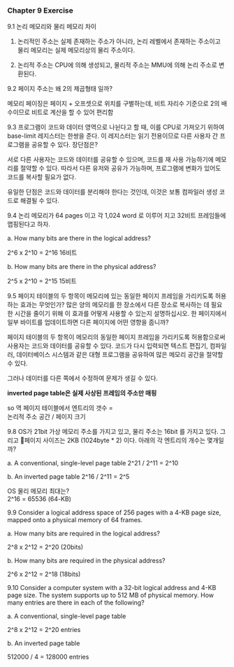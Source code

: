 ### Chapter 9 Exercise

9.1 논리 메모리와 물리 메모리 차이

1) 논리적인 주소는 실제 존재하는 주소가 아니라, 논리 레벨에서 존재하는 주소이고 물리 메모리는 실제 메모리상의 물리 주소이다.

2) 논리적 주소는 CPU에 의해 생성되고, 물리적 주소는 MMU에 의해 논리 주소로 변환된다.

9.2 페이지 주소는 왜 2의 제곱형태 일까?

메모리 페이징은 페이지 + 오프셋으로 위치를 구별하는데, 비트  자리수 기준으로 2의 배수이므로 비트로 계산을 할 수 있어 편리함

9.3 프로그램이 코드와 데이터 영역으로 나뉜다고 할 때, 이를 CPU로 가져오기 위하여 base-limit 레지스터는 한쌍을 준다. 이 레지스터는 읽기 전용이므로 다른 사용자 간 프로그램을 공유할 수 있다. 장단점은?

서로 다른 사용자는 코드와 데이터를 공유할 수 있으며, 코드를 재 사용 가능하기에 메모리를 절약할 수 있다. 따라서 다른 유저와 공유가 가능하며, 프로그램에 변화가 있어도 코드를 복사할 필요가 없다. 

유일한 단점은 코드와 데이터를 분리해야 한다는 것인데, 이것은 보통 컴파일러 생성 코드로 해결될 수 있다.

9.4 논리 메모리가 64 pages 이고 각 1,024 word 로 이루어 지고 32비트 프레임들에 맵핑된다고 하자.

a. How many bits are there in the logical address?

2^6 x 2^10 = 2^16 16비트

b. How many bits are there in the physical address?

2^5 x 2^10 = 2^15 15비트

9.5 페이지 테이블의 두 항목이 메모리에 있는 동일한 페이지 프레임을 가리키도록 허용하는 효과는 무엇인가? 많은 양의 메모리를 한 장소에서 다른 장소로 복사하는 데 필요한 시간을 줄이기 위해 이 효과를 어떻게 사용할 수 있는지 설명하십시오. 한 페이지에서 일부 바이트를 업데이트하면 다른 페이지에 어떤 영향을 줍니까?

페이지 테이블의 두 항목이 메모리의 동일한 페이지 프레임을 가리키도록 허용함으로써 사용자는 코드와 데이터를 공유할 수 있다. 코드가 다시 입력되면 텍스트 편집기, 컴파일러, 데이터베이스 시스템과 같은 대형 프로그램을 공유하여 많은 메모리 공간을 절약할 수 있다.

그러나 데이터를 다른 쪽에서 수정하여 문제가 생길 수 있다.

**inverted page table은 실제 사상된 프레임의 주소만 매핑**

so 역 페이지 테이블에서 엔트리의 갯수 =  
논리적 주소 공간 / 페이지 크기

9.8 OS가 21bit 가상 메모리 주소를 가지고 있고, 물리 주소는 16bit 를 가지고 있다. 그리고 페이지 사이즈는 2KB (1024byte * 2)  이다. 아래의 각 엔트리의 개수는 몇개일까?

a. A conventional, single-level page table
2^21 / 2^11 = 2^10

b. An inverted page table
2^16 / 2^11 =  2^5

OS 물리 메모리 최대는?  
2^16 = 65536 (64-KB)

9.9 Consider a logical address space of 256 pages with a 4-KB page size, mapped onto a physical memory of 64 frames.

a. How many bits are required in the logical address?

2^8 x 2^12 = 2^20 (20bits)

b. How many bits are required in the physical address?

2^6 x 2^12 = 2^18 (18bits)

9.10 Consider a computer system with a 32-bit logical address and 4-KB page size. The system supports up to 512 MB of physical memory. How many entries are there in each of the following?

a. A conventional, single-level page table

2^8 x 2^12 = 2^20 entries

b. An inverted page table

512000 / 4 =  128000 entries